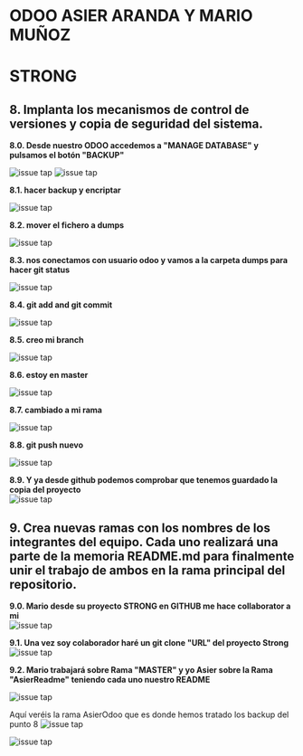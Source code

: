 # ODOO ASIER ARANDA Y MARIO MUÑOZ

# **STRONG**


## **8. Implanta los mecanismos de control de versiones y copia de seguridad del sistema.**

**8.0. Desde nuestro ODOO accedemos a "MANAGE DATABASE" y pulsamos el botón "BACKUP"**

![issue tap](img/CREAR_REPOSITORIO/9_0_0.png)
![issue tap](img/CREAR_REPOSITORIO/9_0_1.png)

**8.1. hacer backup y encriptar**

![issue tap](img/CREAR_REPOSITORIO/9_1.png)

**8.2. mover el fichero a dumps**

![issue tap](img/CREAR_REPOSITORIO/9_2.png)

**8.3. nos conectamos con usuario odoo y vamos a la carpeta dumps para hacer git status**

![issue tap](img/CREAR_REPOSITORIO/9_3.png)

**8.4. git add and git commit**

![issue tap](img/CREAR_REPOSITORIO/9_4.png)

**8.5. creo mi branch**

![issue tap](img/CREAR_REPOSITORIO/9_5.png)


**8.6. estoy en master**  

![issue tap](img/CREAR_REPOSITORIO/9_6.png)

**8.7.  cambiado a mi rama**

![issue tap](img/CREAR_REPOSITORIO/9_7.png)

**8.8.  git push nuevo**

![issue tap](img/CREAR_REPOSITORIO/9_8.png)

**8.9.  Y ya desde github podemos comprobar que tenemos guardado la copia del proyecto**    
![issue tap](img/CREAR_REPOSITORIO/9_9.png)

## **9. Crea nuevas ramas con los nombres de los integrantes del equipo. Cada uno realizará una parte de la memoria README.md para finalmente unir el trabajo de ambos en la rama principal del repositorio.**


**9.0. Mario desde su proyecto STRONG en GITHUB me hace collaborator a mi**    
![issue tap](img/CREAR_REPOSITORIO/1_0_0.PNG)

**9.1. Una vez soy colaborador haré un git clone "URL" del proyecto Strong**    
![issue tap](img/CREAR_REPOSITORIO/1_0_1.png)

**9.2. Mario trabajará sobre Rama "MASTER" y yo Asier sobre la Rama "AsierReadme" teniendo cada uno nuestro README**

![issue tap](img/CREAR_REPOSITORIO/10_1.png)

Aquí veréis la rama AsierOdoo que es donde hemos tratado los backup del punto 8
![issue tap](img/CREAR_REPOSITORIO/10_2.png)

![issue tap](img/CREAR_REPOSITORIO/10_1.png)




